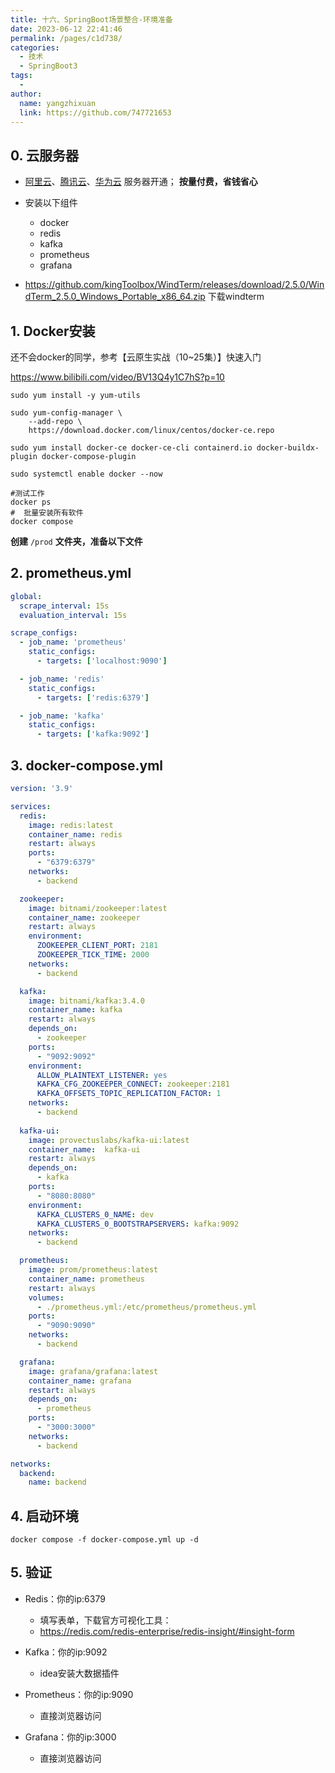 ```yaml
---
title: 十六、SpringBoot场景整合-环境准备
date: 2023-06-12 22:41:46
permalink: /pages/c1d738/
categories:
  - 技术
  - SpringBoot3
tags:
  - 
author: 
  name: yangzhixuan
  link: https://github.com/747721653
---
```

## 0. 云服务器

- [阿里云](https://promotion.aliyun.com/ntms/act/ambassador/sharetouser.html?userCode=50sid5bu&utm_source=50sid5bu)、[腾讯云](https://curl.qcloud.com/iyFTRSJb)、[华为云](https://activity.huaweicloud.com/discount_area_v5/index.html?fromacct=d1a6f32e-d6d0-4702-9213-eafe022a0708&utm_source=bGVpZmVuZ3lhbmc==&utm_medium=cps&utm_campaign=201905) 服务器开通； **按量付费，省钱省心**

- 安装以下组件

    * docker

    - redis
    - kafka
    - prometheus
    - grafana

- https://github.com/kingToolbox/WindTerm/releases/download/2.5.0/WindTerm_2.5.0_Windows_Portable_x86_64.zip  下载windterm

## 1. Docker安装

还不会docker的同学，参考【云原生实战（10~25集）】快速入门

https://www.bilibili.com/video/BV13Q4y1C7hS?p=10

```shell
sudo yum install -y yum-utils

sudo yum-config-manager \
    --add-repo \
    https://download.docker.com/linux/centos/docker-ce.repo

sudo yum install docker-ce docker-ce-cli containerd.io docker-buildx-plugin docker-compose-plugin

sudo systemctl enable docker --now

#测试工作
docker ps
#  批量安装所有软件
docker compose  
```



**创建** `/prod` **文件夹，准备以下文件**

## 2. prometheus.yml

```yaml
global:
  scrape_interval: 15s
  evaluation_interval: 15s

scrape_configs:
  - job_name: 'prometheus'
    static_configs:
      - targets: ['localhost:9090']

  - job_name: 'redis'
    static_configs:
      - targets: ['redis:6379']

  - job_name: 'kafka'
    static_configs:
      - targets: ['kafka:9092']
```



## 3. docker-compose.yml

```yaml
version: '3.9'

services:
  redis:
    image: redis:latest
    container_name: redis
    restart: always
    ports:
      - "6379:6379"
    networks:
      - backend

  zookeeper:
    image: bitnami/zookeeper:latest
    container_name: zookeeper
    restart: always
    environment:
      ZOOKEEPER_CLIENT_PORT: 2181
      ZOOKEEPER_TICK_TIME: 2000
    networks:
      - backend

  kafka:
    image: bitnami/kafka:3.4.0
    container_name: kafka
    restart: always
    depends_on:
      - zookeeper
    ports:
      - "9092:9092"
    environment:
      ALLOW_PLAINTEXT_LISTENER: yes
      KAFKA_CFG_ZOOKEEPER_CONNECT: zookeeper:2181
      KAFKA_OFFSETS_TOPIC_REPLICATION_FACTOR: 1
    networks:
      - backend
  
  kafka-ui:
    image: provectuslabs/kafka-ui:latest
    container_name:  kafka-ui
    restart: always
    depends_on:
      - kafka
    ports:
      - "8080:8080"
    environment:
      KAFKA_CLUSTERS_0_NAME: dev
      KAFKA_CLUSTERS_0_BOOTSTRAPSERVERS: kafka:9092
    networks:
      - backend

  prometheus:
    image: prom/prometheus:latest
    container_name: prometheus
    restart: always
    volumes:
      - ./prometheus.yml:/etc/prometheus/prometheus.yml
    ports:
      - "9090:9090"
    networks:
      - backend

  grafana:
    image: grafana/grafana:latest
    container_name: grafana
    restart: always
    depends_on:
      - prometheus
    ports:
      - "3000:3000"
    networks:
      - backend

networks:
  backend:
    name: backend
```

## 4. 启动环境

```shell
docker compose -f docker-compose.yml up -d
```

## 5. 验证

- Redis：你的ip:6379

    * 填写表单，下载官方可视化工具：

    - https://redis.com/redis-enterprise/redis-insight/#insight-form

- Kafka：你的ip:9092

    * idea安装大数据插件

- Prometheus：你的ip:9090

    * 直接浏览器访问

- Grafana：你的ip:3000

    * 直接浏览器访问